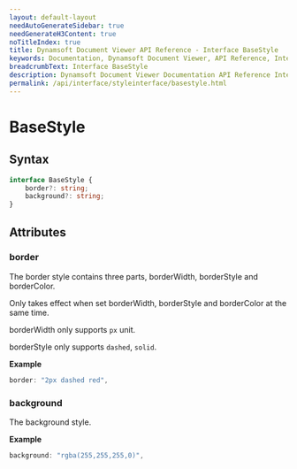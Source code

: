 ```yaml
---
layout: default-layout
needAutoGenerateSidebar: true
needGenerateH3Content: true
noTitleIndex: true
title: Dynamsoft Document Viewer API Reference - Interface BaseStyle
keywords: Documentation, Dynamsoft Document Viewer, API Reference, Interface BaseStyle
breadcrumbText: Interface BaseStyle
description: Dynamsoft Document Viewer Documentation API Reference Interface BaseStyle Page
permalink: /api/interface/styleinterface/basestyle.html
---
```


# BaseStyle

## Syntax

```typescript
interface BaseStyle {
    border?: string; 
    background?: string;
}
```

## Attributes

### border

The border style contains three parts, borderWidth, borderStyle and borderColor.

Only takes effect when set borderWidth, borderStyle and borderColor at the same time.

borderWidth only supports `px` unit.

borderStyle only supports `dashed`, `solid`.

**Example**

```typescript
border: "2px dashed red", 
```

### background

The background style.

**Example**

```typescript
background: "rgba(255,255,255,0)", 
```